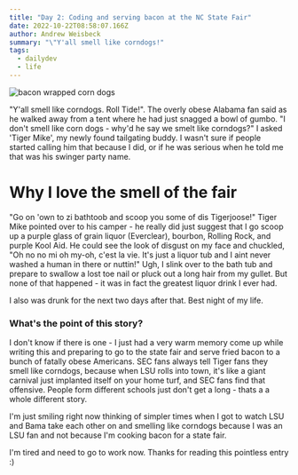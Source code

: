 ```yaml
---
title: "Day 2: Coding and serving bacon at the NC State Fair"
date: 2022-10-22T08:58:07.166Z
author: Andrew Weisbeck
summary: "\"Y'all smell like corndogs!"
tags:
  - dailydev
  - life
---
```

![bacon wrapped corn dogs](https://studio5.ksl.com/wp-content/uploads/2022/06/corndogs-2-740x441.jpg "That's a corndog")

"﻿Y'all smell like corndogs. Roll Tide!". The overly obese  Alabama fan said as he walked away from a tent where he had just snagged a bowl of gumbo. "I don't smell like corn dogs - why'd he say we smelt like corndogs?" I asked 'Tiger Mike', my newly found tailgating buddy. I wasn't sure if people started calling him that because I did, or if he was serious when he told me that was his swinger party name. 

# W﻿hy I love the smell of the fair

"Go on 'own to zi bathtoob and scoop you some of dis Tigerjoose!" Tiger Mike pointed over to his camper - he really did just suggest that I go scoop up a purple glass of grain liquor (Everclear), bourbon, Rolling Rock, and purple Kool Aid. He could see the look of disgust on my face and chuckled, "Oh no no mi oh my-oh, c'est la vie. It's just a liquor tub and I aint never washed a human in there or nuttin!" Ugh, I slink over to the bath tub and prepare to swallow a lost toe nail or pluck out a long hair from my gullet. But none of that happened - it was in fact the greatest liquor drink I ever had.

I﻿ also was drunk for the next two days after that. Best night of my life. 

### W﻿hat's the point of this story?

I﻿ don't know if there is one - I just had a very warm memory come up while writing this and preparing to go to the state fair and serve fried bacon to a bunch of fatally obese Americans. SEC fans always tell Tiger fans they smell like corndogs, because when LSU rolls into town, it's like a giant carnival just implanted itself on your home turf, and SEC fans find that offensive. People form different schools just don't get a long - thats a a whole different story. 

I﻿'m just smiling right now thinking of simpler times when I got to watch LSU and Bama take each other on and smelling like corndogs because I was an LSU fan and not because I'm cooking bacon for a state fair. 

I﻿'m tired and need to go to work now. Thanks for reading this pointless entry :)
